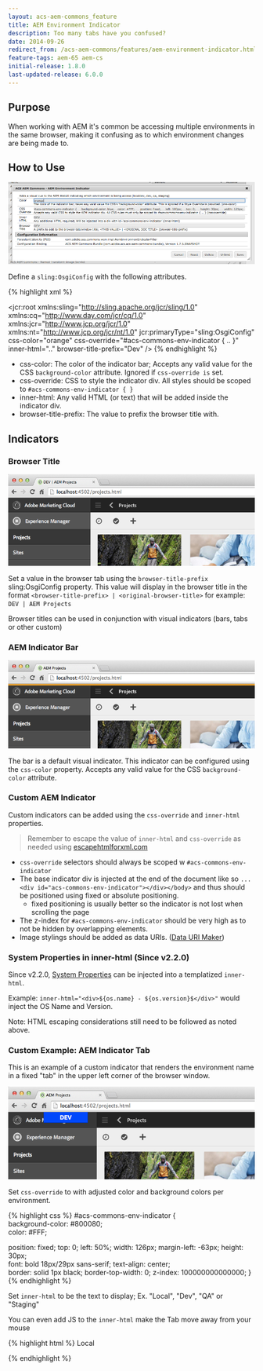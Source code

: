 ```yaml
---
layout: acs-aem-commons_feature
title: AEM Environment Indicator
description: Too many tabs have you confused?
date: 2014-09-26
redirect_from: /acs-aem-commons/features/aem-environment-indicator.html
feature-tags: aem-65 aem-cs
initial-release: 1.8.0
last-updated-release: 6.0.0
---
```


## Purpose

When working with AEM it's common be accessing multiple environments in the same browser, making it confusing as to which environment changes are being made to.

## How to Use

![image](images/osgi-config.png)

Define a `sling:OsgiConfig` with the following attributes.

{% highlight xml %}
<?xml version="1.0" encoding="UTF-8"?>
<jcr:root xmlns:sling="http://sling.apache.org/jcr/sling/1.0" xmlns:cq="http://www.day.com/jcr/cq/1.0" xmlns:jcr="http://www.jcp.org/jcr/1.0" xmlns:nt="http://www.jcp.org/jcr/nt/1.0"
    jcr:primaryType="sling:OsgiConfig"
    css-color="orange"
    css-override="#acs-commons-env-indicator { .. }"
    inner-html=".."
    browser-title-prefix="Dev"
    />
{% endhighlight %}

* css-color: The color of the indicator bar; Accepts any valid value for the CSS `background-color` attribute. Ignored if `css-override is` set.
* css-override: CSS to style the indicator div. All styles should be scoped to `#acs-commons-env-indicator { }`
* inner-html: Any valid HTML (or text) that will be added inside the indicator div.
* browser-title-prefix: The value to prefix the browser title with.

## Indicators

### Browser Title

![image](images/browser-title.png)

Set a value in the browser tab using the `browser-title-prefix` sling:OsgiConfig property. This value will display in the browser title in the format `<browser-title-prefix> | <original-browser-title>` for example: `DEV | AEM Projects`

Browser titles can be used in conjunction with visual indicators (bars, tabs or other custom)

### AEM Indicator Bar

![image](images/default-indicator-bar.png)

The bar is a default visual indicator. This indicator can be configured using the `css-color` property. Accepts any valid value for the CSS `background-color` attribute.


### Custom AEM Indicator

Custom indicators can be added using the `css-override` and `inner-html` properties.

> Remember to escape the value of `inner-html` and `css-override` as needed using [escapehtmlforxml.com](http://www.escapehtmlforxml.com)

* `css-override` selectors should always be scoped w `#acs-commons-env-indicator`
* The base indicator div is injected at the end of the document like so  `... <div id="acs-commons-env-indicator"></div></body>` and thus should be positioned using fixed or absolute positioning.
   * fixed positioning is usually better so the indicator is not lost when scrolling the page
* The z-index for `#acs-commons-env-indicator` should be very high as to not be hidden by overlapping elements.
* Image stylings should be added as data URIs. ([Data URI Maker](http://dataurl.net/#dataurlmaker))

### System Properties in inner-html (Since v2.2.0)

Since v2.2.0, [System Properties](http://docs.oracle.com/javase/6/docs/api/java/lang/System.html?is-external=true#getProperties()) can be injected into a templatized `inner-html`.

Example: `inner-html="<div>${os.name} - ${os.version}$</div>"` would inject the OS Name and Version.

Note: HTML escaping considerations still need to be followed as noted above.

### Custom Example: AEM Indicator Tab

This is an example of a custom indicator that renders the environment name in a fixed "tab" in the upper left corner of the browser window.

![image](images/tab-indicator.png)

Set `css-override` to with adjusted color and background colors per environment.

{% highlight css %}
#acs-commons-env-indicator {     
background-color: #800080;      
color: #FFF;  

position: fixed;
top: 0;
left: 50%;
width: 126px;
margin-left: -63px;
height: 30px;      
font: bold 18px/29px sans-serif;
text-align: center;          
border: solid 1px black;
border-top-width: 0;
z-index: 100000000000000;
}
{% endhighlight %}

Set `inner-html` to be the text to display; Ex. "Local", "Dev", "QA" or "Staging"

You can even add JS to the `inner-html` make the Tab move away from your mouse

{% highlight html %}
Local
<script>
document.getElementById('acs-commons-env-indicator').onmouseover = function() {
    if(this.style.left === '50%') {
        this.style.left = '25%';
    } else {
        this.style.left = '50%';
    }
};
</script>
{% endhighlight %}
